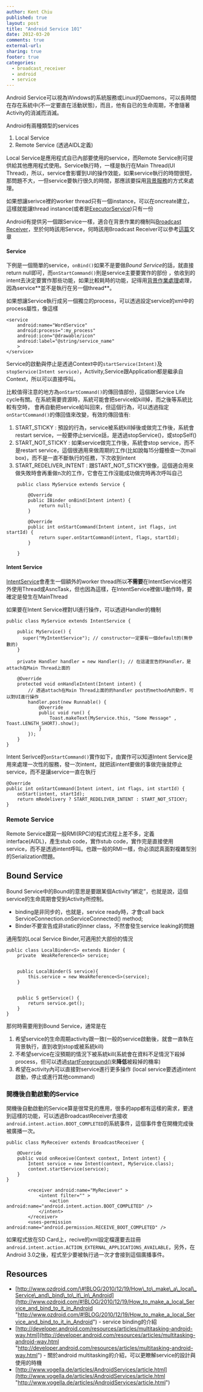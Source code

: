 ```yaml
---
author: Kent Chiu
published: true
layout: post
title: "Android Service 101"
date: 2012-03-20
comments: true
external-url:
sharing: true
footer: true
categories:
  - broadcast_receiver
  - android
  - service
---
```





Android
Service可以視為Windows的系統服務或Linux的Daemons，可以長時間在存在系統中(不一定要直在活動狀態)，而且，他有自已的生命周期，不會隨著Activity的消滅而消滅。

Android有兩種類型的services

1.  Local Service
2.  Remote Service (透過AIDL定義)

Local Service是應用程式自已內部要使用的service，而Remote Service則可提供給其他應用程式使用。Service執行時，一樣是執行在Main Thread(UI Thread)，所以，service會影響到UI的操作效能，如果service執行的時間很短，那問題不大，一但service要執行很久的時間，那應該要採用[背景服務](http://blog.kent-chiu.com/blog/2012/03/19/background_processing")的方式來處理。

如果想讓serivce裡的worker thread只有一個instance，可以在oncreate建立，這樣就能讓thread instance(或者是[ExecutorService](http://developer.android.com/reference/java/util/concurrent/ExecutorService.html "http://developer.android.com/reference/java/util/concurrent/ExecutorService.html"))只有一份

Android有提供另一個跟Service一樣，適合在背景作業的機制叫[Broadcast Receiver](http://developer.android.com/reference/android/content/BroadcastReceiver.html "http://developer.android.com/reference/android/content/BroadcastReceiver.html")，至於何時該用Servce，何時該用Broadcast Receiver可以參考[這篇](http://developer.android.com/resources/articles/multitasking-android-way.html "http://developer.android.com/resources/articles/multitasking-android-way.html")文章

#### Service

下例是一個簡單的service，`onBind()`如果不是要做*Bound
Service*的話，就直接return null即可，而`onStartCommand()`則是service主要要實作的部份
，依收到的intent去決定要實作那些功能，如果比較耗時的功能，記得用[背景作業處理]("http://blog.kent-chiu.com/blog/2012/03/19/background_processing/")處理，因為service**並不是執行在另一個thread**。

如果想讓Service執行成另一個獨立的process，可以透過設定service的xml中的process屬性，像這樣

```
<service
    android:name="WordService"
    android:process=":my_process" 
    android:icon="@drawable/icon"
    android:label="@string/service_name"
    >
</service>
```

Service的啟動與停止是透過Context中的`startService(Intent)`及`stopService(Intent service)`，Activity,Service跟Application都是繼承自Context，所以可以直接呼叫。

比較值得注意的地方為`onStartCommand()`的傳回值部份，這個跟Service Life
cycle有關。在系統需要資源時，系統可能會把service給kill掉，而之後等系統比較有空時，
會再自動把service給叫回來，但這個行為，可以透過指定`onStartCommand()`的傳回值來改變，有效的傳回值有:

1.  START_STICKY :
    預設的行為，service被系統kill掉後或做完工作後，系統會restart service，一般要停止service話，是透過stopService()，或stopSelf()
2.  START_NOT_STICKY : 如果service做完工作後，系統會stop service，而不是restart service，這個很適用來做周期的工作(比如說每15分鐘檢查一次mail
    box)，而不是一直不斷執行的任務，下次收到intent
3.  START_REDELIVER_INTENT :
    跟START_NOT_STICKY很像，這個適合用來做失敗時會再重做n次的工作，它會在工作沒能成功做完時再次呼叫自己


```
	public class MyService extends Service {
	
	    @Override
	    public IBinder onBind(Intent intent) {
	        return null;
	    }
	 
	    @Override
	    public int onStartCommand(Intent intent, int flags, int startId) {
	        return super.onStartCommand(intent, flags, startId);
	    }
	 
	}
```

#### Intent Service

[IntentService](http://developer.android.com/reference/android/app/IntentService.html "http://developer.android.com/reference/android/app/IntentService.html")會產生一個額外的worker
thread所以**不需要**在IntentService裡另外使用Thread或AsncTask，但也因為這樣，在IntentService裡做UI動作時，要確定是發生在MainThread

如果要在Intent Service裡對UI進行操作，可以透過Handler的機制

```
public class MyService extends IntentService {
 
    public MyService() { 
      super("MyIntentService"); // constructor一定要有一個default的(無參數的)
    }
 
    private Handler handler = new Handler(); // 在這邊宣告的Handler，是attach在Main Thread上面的
 
    @Override
    protected void onHandleIntent(Intent intent) {
        // 透過attach在Main Thread上面的的handler post的method內的動作，可以對UI進行操作
        handler.post(new Runnable() {
            @Override
            public void run() {
                Toast.makeText(MyService.this, "Some Message" , Toast.LENGTH_SHORT).show();
            }
        });
    }
}
```

Intent Serivce的`onStartCommand()`實作如下，由實作可以知道Intent
Service是用來處理一次性的服務，發一次intent，就把該intent要做的事做完後就停止service，而不是讓service一直在執行

```
@Override
public int onStartCommand(Intent intent, int flags, int startId) {
    onStart(intent, startId);
    return mRedelivery ? START_REDELIVER_INTENT : START_NOT_STICKY;
}
```

### Remote Service

Remote
Service跟寫一般RMI(RPC)的程式流程上差不多，定義interface(AIDL)，產生stub
code，實作stub
code，實作完是直接使用service，而不是透過intent呼叫。也跟一般的RMI一樣，你必須認真面對複雜型別的Serialization問題。

Bound Service
--------------

Bound Service中的Bound的意思是要跟某個Activity”綁定”，也就是說，這個service的生命周期會受到Activity所控制。

-   binding是非同步的，也就是，service ready時，才會call back
    ServiceConnection.onServiceConnected() method;
-   Binder不要宣告成非static的inner class，不然會發生service
    leaking的問題

通用型的Local Service Binder,可適用於大部份的情況

```
public class LocalBinder<S> extends Binder {
    private  WeakReference<S> service;
 
 
    public LocalBinder(S service){
        this.service = new WeakReference<S>(service);
    }
 
 
    public S getService() {
        return service.get();
    }
}
```

那何時需要用到Bound Service，通常是在

1.  希望service的生命周期activity跟一致(一般的service啟動後，就會一直執在背景執行，直到收到stop或被系統kill)
2.  不希望service在沒預期的情況下被系統kill(系統會在資料不足情況下殺掉process，但可以透過[startForeground()](http://developer.android.com/reference/android/app/Service.html#startForeground(int,%20android.app.Notification) "http://developer.android.com/reference/android/app/Service.html#startForeground(int, android.app.Notification)")來**降低**被殺掉的機率)
3.  希望在activity內可以直接對service進行更多操作 (local service要透過intent啟動，停止或進行其他command)

### 開機後自動啟動的Service

開機後自動啟動的Service算是很常見的應用，很多的app都有這樣的需求，要達到這樣的功能，可以透過BroadcastReceiver去接收`android.intent.action.BOOT_COMPLETED`的系統事件，這個事件會在開機完成後被廣播一次。

```
public class MyReceiver extends BroadcastReceiver {
 
    @Override
    public void onReceive(Context context, Intent intent) {
        Intent service = new Intent(context, MyService.class);
        context.startService(service);
    }
}
```


```
        <receiver android:name="MyReciever" >
            <intent filter="" >
                <action android:name="android.intent.action.BOOT_COMPLETED" />
            </intent>
        </receiver>
        <uses-permission android:name="android.permission.RECEIVE_BOOT_COMPLETED" />
```

如果程式放在SD Card上，recive的xml設定檔還要去註冊`android.intent.action.ACTION_EXTERNAL_APPLICATIONS_AVAILABLE`，另外，在Android 3.0之後，程式至少要被執行過一次才會接到這個廣播事件。

## Resources
-   [http://www.ozdroid.com/\#!BLOG/2010/12/19/How\_to\_make\_a\_local\_Service\_and\_bind\_to\_it\_in\_Android](http://www.ozdroid.com/#!BLOG/2010/12/19/How_to_make_a_local_Service_and_bind_to_it_in_Android "http://www.ozdroid.com/#!BLOG/2010/12/19/How_to_make_a_local_Service_and_bind_to_it_in_Android") - service binding的介紹
-   [http://developer.android.com/resources/articles/multitasking-android-way.html](http://developer.android.com/resources/articles/multitasking-android-way.html "http://developer.android.com/resources/articles/multitasking-android-way.html") - 關於android multitasking的介紹，可以更瞭解service的設計與使用的時機
-   [http://www.vogella.de/articles/AndroidServices/article.html](http://www.vogella.de/articles/AndroidServices/article.html "http://www.vogella.de/articles/AndroidServices/article.html")


